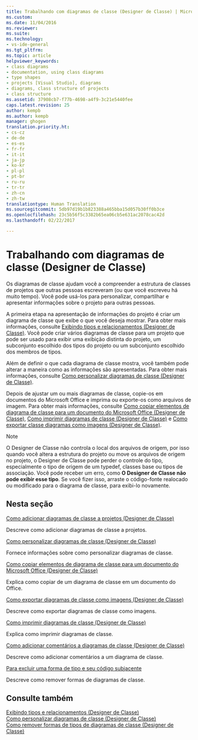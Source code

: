 ```yaml
---
title: Trabalhando com diagramas de classe (Designer de Classe) | Microsoft Docs
ms.custom: 
ms.date: 11/04/2016
ms.reviewer: 
ms.suite: 
ms.technology:
- vs-ide-general
ms.tgt_pltfrm: 
ms.topic: article
helpviewer_keywords:
- class diagrams
- documentation, using class diagrams
- type shapes
- projects [Visual Studio], diagrams
- diagrams, class structure of projects
- class structure
ms.assetid: 37908cb7-f77b-4698-a4f9-3c21e5440fee
caps.latest.revision: 25
author: kempb
ms.author: kempb
manager: ghogen
translation.priority.ht:
- cs-cz
- de-de
- es-es
- fr-fr
- it-it
- ja-jp
- ko-kr
- pl-pl
- pt-br
- ru-ru
- tr-tr
- zh-cn
- zh-tw
translationtype: Human Translation
ms.sourcegitcommit: 5db97d19b1b823388a465bba15d057b30ff0b3ce
ms.openlocfilehash: 23c5b56f5c3382b65ea06cb5e631ac2078cac42d
ms.lasthandoff: 02/22/2017

---
```

# <a name="working-with-class-diagrams-class-designer"></a>Trabalhando com diagramas de classe (Designer de Classe)
Os diagramas de classe ajudam você a compreender a estrutura de classes de projetos que outras pessoas escreveram (ou que você escreveu há muito tempo). Você pode usá-los para personalizar, compartilhar e apresentar informações sobre o projeto para outras pessoas.  
  
 A primeira etapa na apresentação de informações do projeto é criar um diagrama de classe que exibe o que você deseja mostrar. Para obter mais informações, consulte [Exibindo tipos e relacionamentos (Designer de Classe)](../ide/viewing-types-and-relationships-class-designer.md). Você pode criar vários diagramas de classe para um projeto que pode ser usado para exibir uma exibição distinta do projeto, um subconjunto escolhido dos tipos do projeto ou um subconjunto escolhido dos membros de tipos.  
  
 Além de definir o que cada diagrama de classe mostra, você também pode alterar a maneira como as informações são apresentadas. Para obter mais informações, consulte [Como personalizar diagramas de classe (Designer de Classe)](../ide/how-to-customize-class-diagrams-class-designer.md).  
  
 Depois de ajustar um ou mais diagramas de classe, copie-os em documentos do Microsoft Office e imprima ou exporte-os como arquivos de imagem. Para obter mais informações, consulte [Como copiar elementos de diagrama de classe para um documento do Microsoft Office (Designer de Classe)](../ide/how-to-copy-class-diagram-elements-to-a-microsoft-office-document-class-designer.md), [Como imprimir diagramas de classe (Designer de Classe)](../ide/how-to-print-class-diagrams-class-designer.md) e [Como exportar classe diagramas como imagens (Designer de Classe)](../ide/how-to-export-class-diagrams-as-images-class-designer.md).  
  
> [!NOTE]
>  O Designer de Classe não controla o local dos arquivos de origem, por isso quando você altera a estrutura do projeto ou move os arquivos de origem no projeto, o Designer de Classe pode perder o controle do tipo, especialmente o tipo de origem de um typedef, classes base ou tipos de associação. Você pode receber um erro, como **O Designer de Classe não pode exibir esse tipo**. Se você fizer isso, arraste o código-fonte realocado ou modificado para o diagrama de classe, para exibi-lo novamente.  
  
## <a name="in-this-section"></a>Nesta seção  
 [Como adicionar diagramas de classe a projetos (Designer de Classe)](../ide/how-to-add-class-diagrams-to-projects-class-designer.md)  
  
 Descreve como adicionar diagramas de classe a projetos.  
  
 [Como personalizar diagramas de classe (Designer de Classe)](../ide/how-to-customize-class-diagrams-class-designer.md)  
  
 Fornece informações sobre como personalizar diagramas de classe.  
  
 [Como copiar elementos de diagrama de classe para um documento do Microsoft Office (Designer de Classe)](../ide/how-to-copy-class-diagram-elements-to-a-microsoft-office-document-class-designer.md)  
  
 Explica como copiar de um diagrama de classe em um documento do Office.  
  
 [Como exportar diagramas de classe como imagens (Designer de Classe)](../ide/how-to-export-class-diagrams-as-images-class-designer.md)  
  
 Descreve como exportar diagramas de classe como imagens.  
  
 [Como imprimir diagramas de classe (Designer de Classe)](../ide/how-to-print-class-diagrams-class-designer.md)  
  
 Explica como imprimir diagramas de classe.  
  
 [Como adicionar comentários a diagramas de classe (Designer de Classe)](../ide/how-to-add-comments-to-class-diagrams-class-designer.md)  
  
 Descreve como adicionar comentários a um diagrama de classe.  
  
 [Para excluir uma forma de tipo e seu código subjacente](../ide/how-to-customize-class-diagrams-class-designer.md#DeleteTypeShapeAndCode)  
  
 Descreve como remover formas de diagramas de classe.  
  
## <a name="see-also"></a>Consulte também  
 [Exibindo tipos e relacionamentos (Designer de Classe)](../ide/viewing-types-and-relationships-class-designer.md)   
 [Como personalizar diagramas de classe (Designer de Classe)](../ide/how-to-customize-class-diagrams-class-designer.md)   
 [Como remover formas de tipos de diagramas de classe (Designer de Classe)](http://msdn.microsoft.com/en-us/ae41897d-d066-4b8c-bb9b-05436e12ff39)
